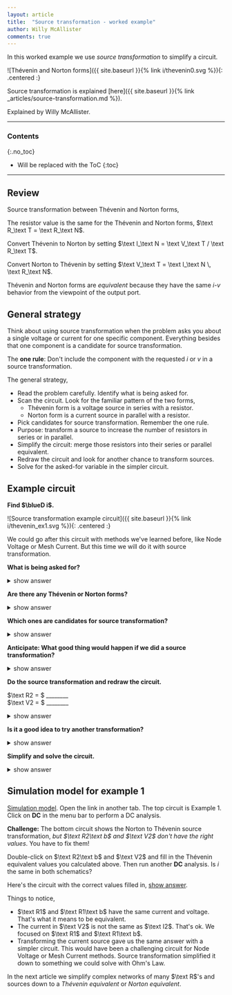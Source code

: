 ```yaml
---
layout: article
title:  "Source transformation - worked example"
author: Willy McAllister
comments: true
---
```


In this worked example we use  *source transformation* to simplify a circuit.

![Thévenin and Norton forms]({{ site.baseurl }}{% link i/thevenin0.svg %}){: .centered :}

Source transformation is explained [here]({{ site.baseurl }}{% link _articles/source-transformation.md %}).

Explained by Willy McAllister.

----

### Contents
{:.no_toc}

* Will be replaced with the ToC
{:toc}

----

## Review

Source transformation between Thévenin and Norton forms,

The resistor value is the same for the Thévenin and Norton forms, $\text R_\text T = \text R_\text N$.

Convert Thévenin to Norton by setting $\text I_\text N = \text V_\text T / \text R_\text T$.  

Convert Norton to Thévenin by setting $\text V_\text T = \text I_\text N \, \text R_\text N$. 

Thévenin and Norton forms are *equivalent* because they have the same $i$-$v$ behavior from the viewpoint of the output port.

## General strategy

Think about using source transformation when the problem asks you about a single voltage or current for one specific component. Everything besides that one component is a candidate for source transformation.

The **one rule**: Don't include the component with the requested $i$ or $v$ in a source transformation. 

The general strategy,
* Read the problem carefully. Identify what is being asked for.
* Scan the circuit. Look for the familiar pattern of the two forms, 
  * Thévenin form is a voltage source in series with a resistor.
  * Norton form is a current source in parallel with a resistor.
* Pick candidates for source transformation. Remember the one rule.
* Purpose: transform a source to increase the number of resistors in series or in parallel. 
* Simplify the circuit: merge those resistors into their series or parallel equivalent.
* Redraw the circuit and look for another chance to transform sources.
* Solve for the asked-for variable in the simpler circuit.

## Example circuit 

**Find $\blueD i$.**

![Source transformation example circuit]({{ site.baseurl }}{% link i/thevenin_ex1.svg %}){: .centered :}

We could go after this circuit with methods we've learned before, like Node Voltage or Mesh Current. But this time we will do it with source transformation.

**What is being asked for?**
<details>
    <summary>show answer</summary>
    <p>We are asked to find $i$ flowing in the $470 \,\Omega resistor.</p>
</details>

**Are there any Thévenin or Norton forms?**
<details>
    <summary>show answer</summary>
    <p>Yes, one of each. The voltage source and $R1$ is a Thévenin form. The current source and $R2$ is a Norton form.</p>
    <p>The two little port circles separate and highlight the forms, but they won't always be there in your circuit problems.</p>
</details>

**Which ones are candidates for source transformation?**
<details>
    <summary>show answer</summary>
    <p>According to the one rule, the Thévenin form is *not* a candidate for transformation because we've been asked to find the current in its $470\,\Omega$ resistor. We can't disturb that component if we want to get the right answer.</p>
</details>

**Anticipate: What good thing would happen if we did a source transformation?**
<details>
    <summary>show answer</summary>
    <p>If we transform the Norton form we'll end up with the two resistors in series. That's a good thing. It creates the opportunity to simplify.</p>
</details>

**Do the source transformation and redraw the circuit.**

$\text R2 = $ \_\_\_\_\_\_\_\_  
$\text V2 = $ \_\_\_\_\_\_\_\_

<details>
    <summary>show answer</summary>
    <p>Transform the Norton form to the equivalent Thévenin form.</p>
    <p>$\text R2$ is the same for both. $\text R2 = 470\,\Omega$.</p>
    <p>The Thévenin voltage sources is $\text V2 = \text I2 \cdot \text R2 = 2\,\text{mA} \cdot 330\,\Omega = 0.66\,\mu\text V$</p>
    <p><img src="/i/thevenin_ex1b.svg"></p>
</details>

**Is it a good idea to try another transformation?**
<details>
    <summary>show answer</summary>
    <p>Not really. Current $i$ flows through $\text R1$. Anything else we try would involve touching $\text R1$, which would violate the one rule.</p>
</details>

**Simplify and solve the circuit.**

<details>
    <summary>show answer</summary>
    <p>Source transformation gave us two series resistors. We solve with Ohm's Law,</p>
    <p>$i = \dfrac{\text V1 - \text V2}{(\text R1 + \text R2)}$</p>
    <p>$i = \dfrac{3.3 - 0.66}{(470 + 330)} = \dfrac{2.64}{800}$</p>
    <p>$i = 3.3\,\text{mA}$</p>
</details>

## Simulation model for example 1

[Simulation model](http://spinningnumbers.org/circuit-sandbox/index.html?value=[["w",[296,192,296,200]],["w",[264,192,296,192]],["w",[184,192,216,192]],["v",[296,200,4],{"name":"V2","value":"dc(1)","_json_":3},["5","0"]],["w",[296,248,160,248]],["w",[136,192,128,192]],["w",[96,192,112,192]],["a",[112,192,0],{"color":"magenta","offset":"0","_json_":7},["4","7"]],["w",[96,248,160,248]],["g",[160,248,0],{"_json_":9},["0"]],["w",[96,200,96,192]],["r",[184,192,5],{"name":"R1b","r":"470","_json_":11},["6","7"]],["r",[216,192,3],{"name":"R2b","r":"1","_json_":12},["6","5"]],["v",[96,200,0],{"name":"V1b","value":"dc(3.3)","_json_":13},["4","0"]],["w",[296,72,208,72]],["w",[184,72,208,72]],["w",[208,80,208,72]],["w",[296,128,208,128]],["w",[160,128,208,128]],["w",[136,72,128,72]],["w",[96,72,112,72]],["a",[112,72,0],{"color":"magenta","offset":"0","_json_":21},["1","3"]],["w",[96,128,160,128]],["g",[160,128,0],{"_json_":23},["0"]],["w",[296,72,296,80]],["w",[96,80,96,72]],["r",[184,72,5],{"name":"R1","r":"470","_json_":26},["2","3"]],["r",[208,80,0],{"name":"R2","r":"330","_json_":27},["2","0"]],["i",[296,128,2],{"name":"I2","value":"dc(2m)","_json_":28},["0","2"]],["v",[96,80,0],{"name":"V1","value":"dc(3.3)","_json_":29},["1","0"]],["view",-8.800000000000011,46.739999999999995,1.953125,"50","10","1G",null,"100","0.01","1000"]]). Open the link in another tab. The top circuit is Example $1$. Click on **DC** in the menu bar to perform a DC analysis. 

**Challenge:** The bottom circuit shows the Norton to Thévenin source transformation, *but $\text R2\text b$ and $\text V2$ don't have the right values*. You have to fix them!

Double-click on $\text R2\text b$ and $\text V2$ and fill in the Thévenin equivalent values you calculated above. Then run another **DC** analysis. Is $i$ the same in both schematics?

Here's the circuit with the correct values filled in,
[show answer](http://spinningnumbers.org/circuit-sandbox/index.html?value=[["v",[96,80,0],{"name":"V1","value":"dc(3.3)","_json_":0},["6","0"]],["i",[296,128,2],{"name":"I2","value":"dc(2m)","_json_":1},["0","7"]],["r",[208,80,0],{"name":"R2","r":"330","_json_":2},["7","0"]],["r",[184,72,5],{"name":"R1","r":"470","_json_":3},["7","5"]],["w",[96,80,96,72]],["w",[296,72,296,80]],["g",[160,128,0],{"_json_":6},["0"]],["w",[96,128,160,128]],["a",[112,72,0],{"color":"magenta","offset":"0","_json_":8},["6","5"]],["w",[96,72,112,72]],["w",[136,72,128,72]],["w",[160,128,208,128]],["w",[296,128,208,128]],["w",[208,80,208,72]],["w",[184,72,208,72]],["w",[296,72,208,72]],["v",[96,200,0],{"name":"V1b","value":"dc(3.3)","_json_":16},["3","0"]],["r",[216,192,3],{"name":"R2b","r":"330","_json_":17},["4","1"]],["r",[184,192,5],{"name":"R1b","r":"470","_json_":18},["4","2"]],["w",[96,200,96,192]],["g",[160,248,0],{"_json_":20},["0"]],["w",[96,248,160,248]],["a",[112,192,0],{"color":"magenta","offset":"0","_json_":22},["3","2"]],["w",[96,192,112,192]],["w",[136,192,128,192]],["w",[296,248,160,248]],["v",[296,200,4],{"name":"V2","value":"dc(660m)","_json_":26},["1","0"]],["w",[184,192,216,192]],["w",[264,192,296,192]],["w",[296,192,296,200]],["view",-8.800000000000011,46.739999999999995,1.953125,"50","10","1G",null,"100","0.01","1000"]]).  

Things to notice,
* $\text R1$ and $\text R1\text b$ have the same current and voltage. That's what it means to be equivalent. 
* The current in $\text V2$ is not the same as $\text I2$. That's ok. We focused on $\text R1$ and $\text R1\text b$.
* Transforming the current source gave us the same answer with a simpler circuit. This would have been a challenging circuit for Node Voltage or Mesh Current methods. Source transformation simplified it down to something we could solve with Ohm's Law. 

In the next article we simplify complex networks of many $\text R$'s and sources down to a *Thévenin equivalent* or *Norton equivalent*.

